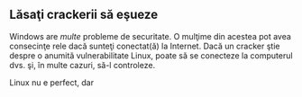 <?php require("../../entete.php"); ?> <?php require("../../base.php"); ?> <?php require("../../fonctions.php"); ?>

<div id="corps">

<h2>Lăsaţi crackerii să eşueze</h2>

Windows are <i>multe</i> probleme de securitate. O mulţime din acestea pot avea consecinţe rele dacă sunteţi conectat(ă) la Internet. Dacă un cracker ştie despre o anumită vulnerabilitate Linux, poate să se conecteze la computerul dvs. şi, în multe cazuri, să-l controleze.

Linux nu e perfect, dar

</div>


